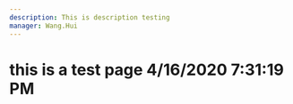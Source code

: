 ```yaml
---
description: This is description testing
manager: Wang.Hui
---
```

# this is a test page 4/16/2020 7:31:19 PM